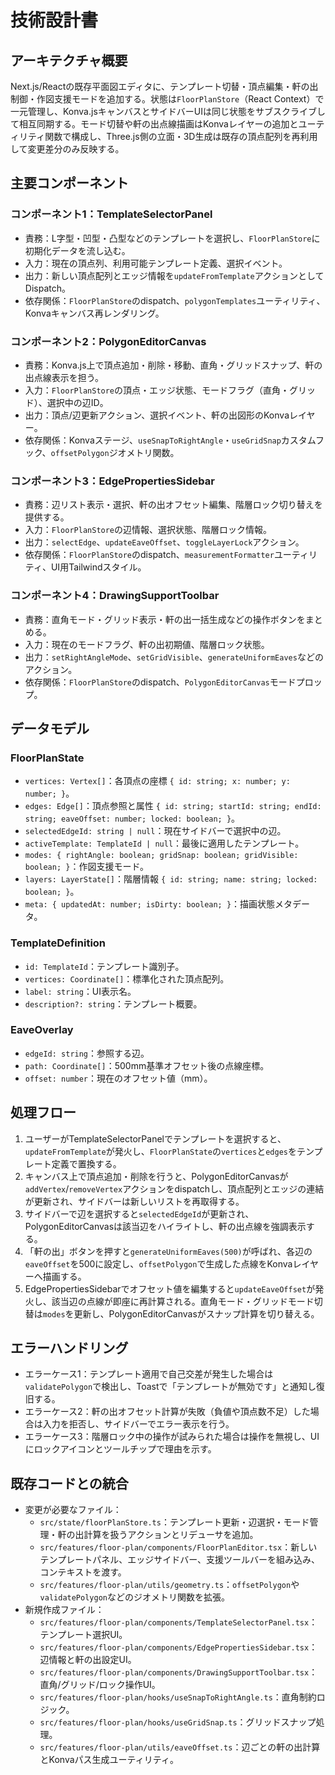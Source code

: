 # 技術設計書

## アーキテクチャ概要
Next.js/Reactの既存平面図エディタに、テンプレート切替・頂点編集・軒の出制御・作図支援モードを追加する。状態は`FloorPlanStore`（React Context）で一元管理し、Konva.jsキャンバスとサイドバーUIは同じ状態をサブスクライブして相互同期する。モード切替や軒の出点線描画はKonvaレイヤーの追加とユーティリティ関数で構成し、Three.js側の立面・3D生成は既存の頂点配列を再利用して変更差分のみ反映する。

## 主要コンポーネント
### コンポーネント1：TemplateSelectorPanel
- 責務：L字型・凹型・凸型などのテンプレートを選択し、`FloorPlanStore`に初期化データを流し込む。
- 入力：現在の頂点列、利用可能テンプレート定義、選択イベント。
- 出力：新しい頂点配列とエッジ情報を`updateFromTemplate`アクションとしてDispatch。
- 依存関係：`FloorPlanStore`のdispatch、`polygonTemplates`ユーティリティ、Konvaキャンバス再レンダリング。

### コンポーネント2：PolygonEditorCanvas
- 責務：Konva.js上で頂点追加・削除・移動、直角・グリッドスナップ、軒の出点線表示を担う。
- 入力：`FloorPlanStore`の頂点・エッジ状態、モードフラグ（直角・グリッド）、選択中の辺ID。
- 出力：頂点/辺更新アクション、選択イベント、軒の出図形のKonvaレイヤー。
- 依存関係：Konvaステージ、`useSnapToRightAngle`・`useGridSnap`カスタムフック、`offsetPolygon`ジオメトリ関数。

### コンポーネント3：EdgePropertiesSidebar
- 責務：辺リスト表示・選択、軒の出オフセット編集、階層ロック切り替えを提供する。
- 入力：`FloorPlanStore`の辺情報、選択状態、階層ロック情報。
- 出力：`selectEdge`、`updateEaveOffset`、`toggleLayerLock`アクション。
- 依存関係：`FloorPlanStore`のdispatch、`measurementFormatter`ユーティリティ、UI用Tailwindスタイル。

### コンポーネント4：DrawingSupportToolbar
- 責務：直角モード・グリッド表示・軒の出一括生成などの操作ボタンをまとめる。
- 入力：現在のモードフラグ、軒の出初期値、階層ロック状態。
- 出力：`setRightAngleMode`、`setGridVisible`、`generateUniformEaves`などのアクション。
- 依存関係：`FloorPlanStore`のdispatch、`PolygonEditorCanvas`モードプロップ。

## データモデル
### FloorPlanState
- `vertices: Vertex[]`：各頂点の座標 `{ id: string; x: number; y: number; }`。
- `edges: Edge[]`：頂点参照と属性 `{ id: string; startId: string; endId: string; eaveOffset: number; locked: boolean; }`。
- `selectedEdgeId: string | null`：現在サイドバーで選択中の辺。
- `activeTemplate: TemplateId | null`：最後に適用したテンプレート。
- `modes: { rightAngle: boolean; gridSnap: boolean; gridVisible: boolean; }`：作図支援モード。
- `layers: LayerState[]`：階層情報 `{ id: string; name: string; locked: boolean; }`。
- `meta: { updatedAt: number; isDirty: boolean; }`：描画状態メタデータ。

### TemplateDefinition
- `id: TemplateId`：テンプレート識別子。
- `vertices: Coordinate[]`：標準化された頂点配列。
- `label: string`：UI表示名。
- `description?: string`：テンプレート概要。

### EaveOverlay
- `edgeId: string`：参照する辺。
- `path: Coordinate[]`：500mm基準オフセット後の点線座標。
- `offset: number`：現在のオフセット値（mm）。

## 処理フロー
1. ユーザーがTemplateSelectorPanelでテンプレートを選択すると、`updateFromTemplate`が発火し、`FloorPlanState`の`vertices`と`edges`をテンプレート定義で置換する。
2. キャンバス上で頂点追加・削除を行うと、PolygonEditorCanvasが`addVertex`/`removeVertex`アクションをdispatchし、頂点配列とエッジの連結が更新され、サイドバーは新しいリストを再取得する。
3. サイドバーで辺を選択すると`selectedEdgeId`が更新され、PolygonEditorCanvasは該当辺をハイライトし、軒の出点線を強調表示する。
4. 「軒の出」ボタンを押すと`generateUniformEaves(500)`が呼ばれ、各辺の`eaveOffset`を500に設定し、`offsetPolygon`で生成した点線をKonvaレイヤーへ描画する。
5. EdgePropertiesSidebarでオフセット値を編集すると`updateEaveOffset`が発火し、該当辺の点線が即座に再計算される。直角モード・グリッドモード切替は`modes`を更新し、PolygonEditorCanvasがスナップ計算を切り替える。

## エラーハンドリング
- エラーケース1：テンプレート適用で自己交差が発生した場合は`validatePolygon`で検出し、Toastで「テンプレートが無効です」と通知し復旧する。
- エラーケース2：軒の出オフセット計算が失敗（負値や頂点数不足）した場合は入力を拒否し、サイドバーでエラー表示を行う。
- エラーケース3：階層ロック中の操作が試みられた場合は操作を無視し、UIにロックアイコンとツールチップで理由を示す。

## 既存コードとの統合
- 変更が必要なファイル：
  - `src/state/floorPlanStore.ts`：テンプレート更新・辺選択・モード管理・軒の出計算を扱うアクションとリデューサを追加。
  - `src/features/floor-plan/components/FloorPlanEditor.tsx`：新しいテンプレートパネル、エッジサイドバー、支援ツールバーを組み込み、コンテキストを渡す。
  - `src/features/floor-plan/utils/geometry.ts`：`offsetPolygon`や`validatePolygon`などのジオメトリ関数を拡張。
- 新規作成ファイル：
  - `src/features/floor-plan/components/TemplateSelectorPanel.tsx`：テンプレート選択UI。
  - `src/features/floor-plan/components/EdgePropertiesSidebar.tsx`：辺情報と軒の出設定UI。
  - `src/features/floor-plan/components/DrawingSupportToolbar.tsx`：直角/グリッド/ロック操作UI。
  - `src/features/floor-plan/hooks/useSnapToRightAngle.ts`：直角制約ロジック。
  - `src/features/floor-plan/hooks/useGridSnap.ts`：グリッドスナップ処理。
  - `src/features/floor-plan/utils/eaveOffset.ts`：辺ごとの軒の出計算とKonvaパス生成ユーティリティ。
